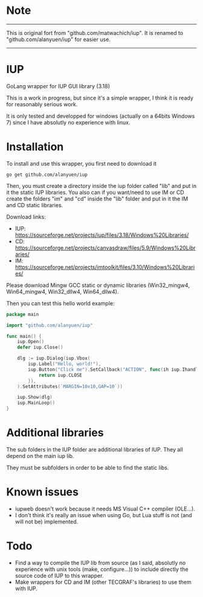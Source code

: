 # Note
************************************************************
This is original fort from "github.com/matwachich/iup".
It is renamed to "github.com/alanyuen/iup" for easier use.
************************************************************

# IUP
GoLang wrapper for IUP GUI library (3.18)

This is a work in progress, but since it's a simple wrapper, I think it is ready for reasonably serious work.

It is only tested and developped for windows (actually on a 64bits Windows 7) since I have absolutly no experience with linux.

# Installation
To install and use this wrapper, you first need to download it

```
go get github.com/alanyuen/iup
```

Then, you must create a directory inside the iup folder called "lib" and put in it the static IUP libraries. You also can if you want/need to use IM or CD create the folders "im" and "cd" inside the "lib" folder and put in it the IM and CD static libraries.

Download links:
- IUP: https://sourceforge.net/projects/iup/files/3.18/Windows%20Libraries/
- CD: https://sourceforge.net/projects/canvasdraw/files/5.9/Windows%20Libraries/
- IM: https://sourceforge.net/projects/imtoolkit/files/3.10/Windows%20Libraries/

Please download Mingw GCC static or dynamic libraries (Win32_mingw4, Win64_mingw4, Win32_dllw4, Win64_dllw4).

Then you can test this hello world example:

```go
package main

import "github.com/alanyuen/iup"

func main() {
    iup.Open()
    defer iup.Close()

    dlg := iup.Dialog(iup.Vbox(
        iup.Label("Hello, world!"),
        iup.Button("Click me").SetCallback("ACTION", func(ih iup.Ihandle) int {
            return iup.CLOSE
        }),
    ).SetAttributes(`MARGIN=10x10,GAP=10`))

    iup.Show(dlg)
    iup.MainLoop()
}
```

# Additional libraries
The sub folders in the IUP folder are additional libraries of IUP. They all depend on the main iup lib.

They must be subfolders in order to be able to find the static libs.

# Known issues
- iupweb doesn't work because it needs MS Visual C++ compiler (OLE...).
- I don't think it's really an issue when using Go, but Lua stuff is not (and will not be) implemented.

# Todo
- Find a way to compile the IUP lib from source (as I said, absolutly no experience with unix tools (make, configure...)) to include directly the source code of IUP to this wrapper.
- Make wrappers for CD and IM (other TECGRAF's libraries) to use them with IUP.
